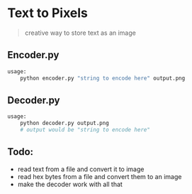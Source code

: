 # Text to Pixels

> creative way to store text as an image


## Encoder.py
```sh
usage:
    python encoder.py "string to encode here" output.png
```

## Decoder.py
```sh
usage:
    python decoder.py output.png
    # output would be "string to encode here"
```

## Todo:
- read text from a file and convert it to image
- read hex bytes from a file and convert them to an image
- make the decoder work with all that
